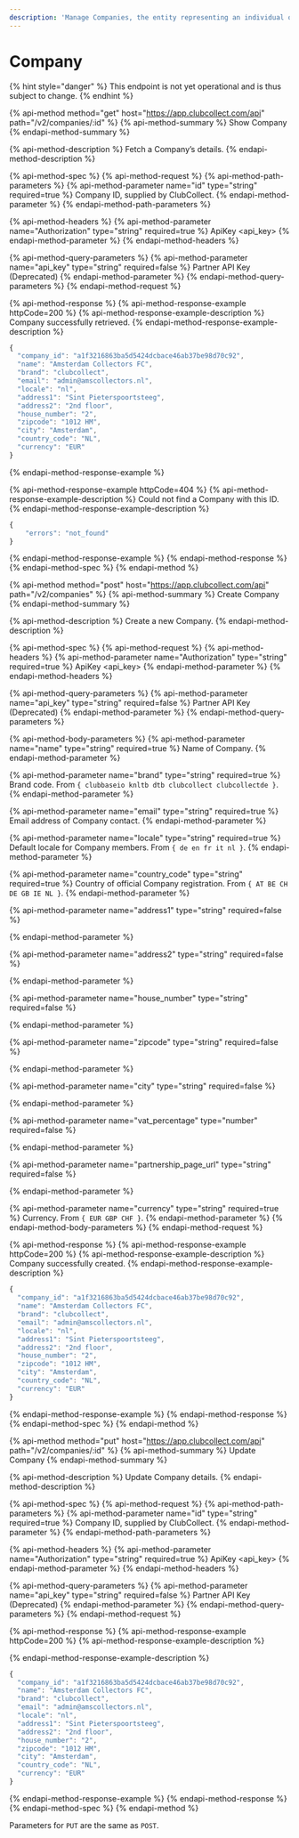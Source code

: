 ```yaml
---
description: 'Manage Companies, the entity representing an individual organisation.'
---
```


# Company

{% hint style="danger" %}
This endpoint is not yet operational and is thus subject to change.
{% endhint %}

{% api-method method="get" host="https://app.clubcollect.com/api" path="/v2/companies/:id" %}
{% api-method-summary %}
Show Company
{% endapi-method-summary %}

{% api-method-description %}
Fetch a Company’s details.
{% endapi-method-description %}

{% api-method-spec %}
{% api-method-request %}
{% api-method-path-parameters %}
{% api-method-parameter name="id" type="string" required=true %}
Company ID, supplied by ClubCollect.
{% endapi-method-parameter %}
{% endapi-method-path-parameters %}

{% api-method-headers %}
{% api-method-parameter name="Authorization" type="string" required=true %}
ApiKey &lt;api\_key&gt;
{% endapi-method-parameter %}
{% endapi-method-headers %}

{% api-method-query-parameters %}
{% api-method-parameter name="api\_key" type="string" required=false %}
Partner API Key (Deprecated)
{% endapi-method-parameter %}
{% endapi-method-query-parameters %}
{% endapi-method-request %}

{% api-method-response %}
{% api-method-response-example httpCode=200 %}
{% api-method-response-example-description %}
Company successfully retrieved.
{% endapi-method-response-example-description %}

```javascript
{
  "company_id": "a1f3216863ba5d5424dcbace46ab37be98d70c92", 
  "name": "Amsterdam Collectors FC",
  "brand": "clubcollect",
  "email": "admin@amscollectors.nl",
  "locale": "nl",
  "address1": "Sint Pieterspoortsteeg",
  "address2": "2nd floor",
  "house_number": "2",
  "zipcode": "1012 HM",
  "city": "Amsterdam",
  "country_code": "NL",
  "currency": "EUR"
}
```
{% endapi-method-response-example %}

{% api-method-response-example httpCode=404 %}
{% api-method-response-example-description %}
Could not find a Company with this ID.
{% endapi-method-response-example-description %}

```javascript
{
    "errors": "not_found"
}
```
{% endapi-method-response-example %}
{% endapi-method-response %}
{% endapi-method-spec %}
{% endapi-method %}

{% api-method method="post" host="https://app.clubcollect.com/api" path="/v2/companies" %}
{% api-method-summary %}
Create Company
{% endapi-method-summary %}

{% api-method-description %}
Create a new Company.
{% endapi-method-description %}

{% api-method-spec %}
{% api-method-request %}
{% api-method-headers %}
{% api-method-parameter name="Authorization" type="string" required=true %}
ApiKey &lt;api\_key&gt;
{% endapi-method-parameter %}
{% endapi-method-headers %}

{% api-method-query-parameters %}
{% api-method-parameter name="api\_key" type="string" required=false %}
Partner API Key (Deprecated)
{% endapi-method-parameter %}
{% endapi-method-query-parameters %}

{% api-method-body-parameters %}
{% api-method-parameter name="name" type="string" required=true %}
Name of Company.
{% endapi-method-parameter %}

{% api-method-parameter name="brand" type="string" required=true %}
Brand code. From `{ clubbaseio knltb dtb clubcollect clubcollectde }`.
{% endapi-method-parameter %}

{% api-method-parameter name="email" type="string" required=true %}
Email address of Company contact.
{% endapi-method-parameter %}

{% api-method-parameter name="locale" type="string" required=true %}
Default locale for Company members. From `{ de en fr it nl }`.
{% endapi-method-parameter %}

{% api-method-parameter name="country\_code" type="string" required=true %}
Country of official Company registration. From `{ AT BE CH DE GB IE NL }`.
{% endapi-method-parameter %}

{% api-method-parameter name="address1" type="string" required=false %}

{% endapi-method-parameter %}

{% api-method-parameter name="address2" type="string" required=false %}

{% endapi-method-parameter %}

{% api-method-parameter name="house\_number" type="string" required=false %}

{% endapi-method-parameter %}

{% api-method-parameter name="zipcode" type="string" required=false %}

{% endapi-method-parameter %}

{% api-method-parameter name="city" type="string" required=false %}

{% endapi-method-parameter %}

{% api-method-parameter name="vat\_percentage" type="number" required=false %}

{% endapi-method-parameter %}

{% api-method-parameter name="partnership\_page\_url" type="string" required=false %}

{% endapi-method-parameter %}

{% api-method-parameter name="currency" type="string" required=true %}
Currency. From `{ EUR GBP CHF }`.
{% endapi-method-parameter %}
{% endapi-method-body-parameters %}
{% endapi-method-request %}

{% api-method-response %}
{% api-method-response-example httpCode=200 %}
{% api-method-response-example-description %}
Company successfully created.
{% endapi-method-response-example-description %}

```javascript
{
  "company_id": "a1f3216863ba5d5424dcbace46ab37be98d70c92",
  "name": "Amsterdam Collectors FC",
  "brand": "clubcollect",
  "email": "admin@amscollectors.nl",
  "locale": "nl",
  "address1": "Sint Pieterspoortsteeg",
  "address2": "2nd floor",
  "house_number": "2",
  "zipcode": "1012 HM",
  "city": "Amsterdam",
  "country_code": "NL",
  "currency": "EUR"
}
```
{% endapi-method-response-example %}
{% endapi-method-response %}
{% endapi-method-spec %}
{% endapi-method %}

{% api-method method="put" host="https://app.clubcollect.com/api" path="/v2/companies/:id" %}
{% api-method-summary %}
Update Company
{% endapi-method-summary %}

{% api-method-description %}
Update Company details.
{% endapi-method-description %}

{% api-method-spec %}
{% api-method-request %}
{% api-method-path-parameters %}
{% api-method-parameter name="id" type="string" required=true %}
Company ID, supplied by ClubCollect.
{% endapi-method-parameter %}
{% endapi-method-path-parameters %}

{% api-method-headers %}
{% api-method-parameter name="Authorization" type="string" required=true %}
ApiKey &lt;api\_key&gt;
{% endapi-method-parameter %}
{% endapi-method-headers %}

{% api-method-query-parameters %}
{% api-method-parameter name="api\_key" type="string" required=false %}
Partner API Key (Deprecated)
{% endapi-method-parameter %}
{% endapi-method-query-parameters %}
{% endapi-method-request %}

{% api-method-response %}
{% api-method-response-example httpCode=200 %}
{% api-method-response-example-description %}

{% endapi-method-response-example-description %}

```javascript
{
  "company_id": "a1f3216863ba5d5424dcbace46ab37be98d70c92",
  "name": "Amsterdam Collectors FC",
  "brand": "clubcollect",
  "email": "admin@amscollectors.nl",
  "locale": "nl",
  "address1": "Sint Pieterspoortsteeg",
  "address2": "2nd floor",
  "house_number": "2",
  "zipcode": "1012 HM",
  "city": "Amsterdam",
  "country_code": "NL",
  "currency": "EUR"
}
```
{% endapi-method-response-example %}
{% endapi-method-response %}
{% endapi-method-spec %}
{% endapi-method %}

Parameters for `PUT` are the same as `POST`.

